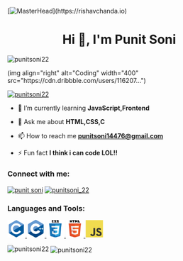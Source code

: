 [![MasterHead](https://1.bp.blogspot.com/-7A4WynwLsM...)](https://rishavchanda.io)
<h1 align="center">Hi 👋, I'm Punit Soni</h1>
<p align="left"> <img src="https://komarev.com/ghpvc/?username=punitsoni22&label=Profile%20views&color=0e75b6&style=flat" alt="punitsoni22" /> </p>
(img align="right" alt="Coding" width="400" src="https://cdn.dribbble.com/users/116207...")


<p align="left"> <a href="https://github.com/ryo-ma/github-profile-trophy"><img src="https://github-profile-trophy.vercel.app/?username=punitsoni22" alt="punitsoni22" /></a> </p>

- 🌱 I’m currently learning **JavaScript,Frontend**

- 💬 Ask me about **HTML,CSS,C**

- 📫 How to reach me **punitsoni14476@gmail.com**

- ⚡ Fun fact **I think i can code LOL!!**

<h3 align="left">Connect with me:</h3>
<p align="left">
<a href="https://linkedin.com/in/punit soni" target="blank"><img align="center" src="https://raw.githubusercontent.com/rahuldkjain/github-profile-readme-generator/master/src/images/icons/Social/linked-in-alt.svg" alt="punit soni" height="30" width="40" /></a>
<a href="https://instagram.com/punitsoni_22" target="blank"><img align="center" src="https://raw.githubusercontent.com/rahuldkjain/github-profile-readme-generator/master/src/images/icons/Social/instagram.svg" alt="punitsoni_22" height="30" width="40" /></a>
</p>

<h3 align="left">Languages and Tools:</h3>
<p align="left"> <a href="https://www.cprogramming.com/" target="_blank" rel="noreferrer"> <img src="https://raw.githubusercontent.com/devicons/devicon/master/icons/c/c-original.svg" alt="c" width="40" height="40"/> </a> <a href="https://www.w3schools.com/cpp/" target="_blank" rel="noreferrer"> <img src="https://raw.githubusercontent.com/devicons/devicon/master/icons/cplusplus/cplusplus-original.svg" alt="cplusplus" width="40" height="40"/> </a> <a href="https://www.w3schools.com/css/" target="_blank" rel="noreferrer"> <img src="https://raw.githubusercontent.com/devicons/devicon/master/icons/css3/css3-original-wordmark.svg" alt="css3" width="40" height="40"/> </a> <a href="https://www.w3.org/html/" target="_blank" rel="noreferrer"> <img src="https://raw.githubusercontent.com/devicons/devicon/master/icons/html5/html5-original-wordmark.svg" alt="html5" width="40" height="40"/> </a> <a href="https://developer.mozilla.org/en-US/docs/Web/JavaScript" target="_blank" rel="noreferrer"> <img src="https://raw.githubusercontent.com/devicons/devicon/master/icons/javascript/javascript-original.svg" alt="javascript" width="40" height="40"/> </a> </p>

<p><img align="left" src="https://github-readme-stats.vercel.app/api/top-langs?username=punitsoni22&show_icons=true&locale=en&layout=compact" alt="punitsoni22" /></p>

<p>&nbsp;<img align="center" src="https://github-readme-stats.vercel.app/api?username=punitsoni22&show_icons=true&locale=en" alt="punitsoni22" /></p>
